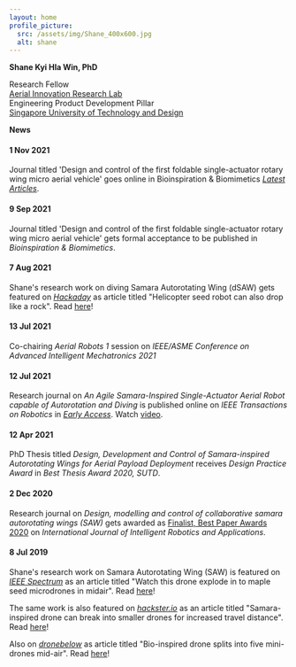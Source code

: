 ```yaml
---
layout: home
profile_picture:
  src: /assets/img/Shane_400x600.jpg
  alt: shane
---
```



**Shane Kyi Hla Win, PhD**  

Research Fellow<br>
<a href="https://www.youtube.com/channel/UC2vFNGGJxreSk42lAIt6v-w">Aerial Innovation Research Lab</a><br>
Engineering Product Development Pillar<br>
<a href="https://sutd.edu.sg/">Singapore University of Technology and Design</a> 






**News**

#### 1 Nov 2021

Journal titled 'Design and control of the first foldable single-actuator rotary wing micro aerial vehicle' goes online in Bioinspiration & Biomimetics [_Latest Articles_](https://iopscience.iop.org/article/10.1088/1748-3190/ac253a).

#### 9 Sep 2021

Journal titled 'Design and control of the first foldable single-actuator rotary wing micro aerial vehicle' gets formal acceptance to be published in _Bioinspiration & Biomimetics_.

#### 7 Aug 2021

Shane's research work on diving Samara Autorotating Wing (dSAW) gets featured on _[Hackaday](https://hackaday.com)_ as article titled "Helicopter seed robot can also drop like a rock". Read [here](https://hackaday.com/2021/08/07/helicopter-seed-robot-can-also-drop-like-a-rock/)!

#### 13 Jul 2021    

Co-chairing _Aerial Robots 1_ session on _IEEE/ASME Conference on Advanced Intelligent Mechatronics 2021_

#### 12 Jul 2021

Research journal on _An Agile Samara-Inspired Single-Actuator Aerial Robot capable of Autorotation and Diving_ is published online on _IEEE Transactions on Robotics_ in [_Early Access_](https://ieeexplore.ieee.org/document/9480601). Watch [video](https://youtu.be/h1UJhhoAxVw).

#### 12 Apr 2021

PhD Thesis titled _Design, Development and Control of Samara-inspired Autorotating Wings for Aerial Payload Deployment_ receives _Design Practice Award_ in _Best Thesis Award 2020, SUTD_.

#### 2 Dec 2020

Research journal on _Design, modelling and control of collaborative samara autorotating wings (SAW)_ gets awarded as [Finalist, Best Paper Awards 2020](https://www.springer.com/journal/41315/updates/18638712) on _International Journal of Intelligent Robotics and Applications_.

#### 8 Jul 2019

Shane's research work on Samara Autorotating Wing (SAW) is featured on _[IEEE Spectrum](https://spectrum.ieee.org)_ as an article titled "Watch this drone explode in to maple seed microdrones in midair". Read [here](https://spectrum.ieee.org/watch-this-drone-explode-into-maple-seed-microdrones-in-midair)!

The same work is also featured on _[hackster.io](https://www.hackster.io)_ as an article titled "Samara-inspired drone can break into smaller drones for increased travel distance". Read [here](https://www.hackster.io/news/samara-inspired-drone-can-break-into-smaller-drones-for-increased-travel-distance-4967c9f17ade)!

Also on _[dronebelow](https://dronebelow.com)_ as article titled "Bio-inspired drone splits into five mini-drones mid-air". Read [here](https://dronebelow.com/2019/07/16/bio-inspired-drone-splits-into-five-mini-drones-mid-air/)!
<!--stackedit_data:
eyJoaXN0b3J5IjpbOTMzMzI0Njg5LDM4NDMzODUxMF19
-->
